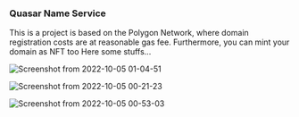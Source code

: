 ### Quasar Name Service
This is a project is based on the Polygon Network, where domain registration costs are at reasonable gas fee. Furthermore, you can mint your domain as NFT too
Here some stuffs...

![Screenshot from 2022-10-05 01-04-51](https://user-images.githubusercontent.com/73515250/194104653-8063a0ad-7865-43cc-95db-bae6bbddb2ca.png)

![Screenshot from 2022-10-05 00-21-23](https://user-images.githubusercontent.com/73515250/194104460-40433c79-90ed-424a-b339-7dd6632e417c.png)


![Screenshot from 2022-10-05 00-53-03](https://user-images.githubusercontent.com/73515250/194105590-3d38bb24-a5ac-4bb3-8030-d6430f74eef4.png)
